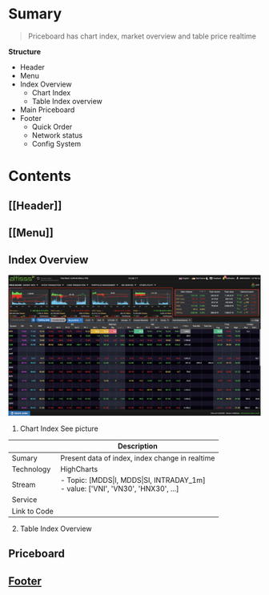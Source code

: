 # Sumary
> Priceboard has chart index, market overview and table price realtime 
>  

**Structure**
- Header
- Menu
- Index Overview
	- Chart Index
	- Table Index overview
- Main Priceboard
- Footer 
	- Quick Order
	- Network status
	- Config System 


# Contents 
## [[Header]]
## [[Menu]]
## Index Overview
![](Screen%20Shot%202022-08-26%20at%2010.50.28.png)
1. Chart Index 
See picture 

|        | Description |  
| --- | --- | 
|Sumary| Present data of index, index change in realtime |
| Technology | HighCharts |  
| Stream | - Topic: [MDDS&#124;I, MDDS&#124;SI, INTRADAY_1m] <br> - value: ['VNI', 'VN30', 'HNX30', ...]
| Service | |
| Link to Code|  |

2. Table Index Overview

## Priceboard






## [Footer](../../Common%20UI/Footer.md)

